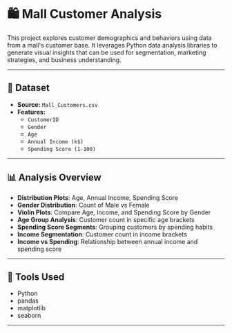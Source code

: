# 🛍️ Mall Customer Analysis

This project explores customer demographics and behaviors using data from a mall's customer base. It leverages Python data analysis libraries to generate visual insights that can be used for segmentation, marketing strategies, and business understanding.

---

## 📁 Dataset

- **Source:** `Mall_Customers.csv`
- **Features:**
  - `CustomerID`
  - `Gender`
  - `Age`
  - `Annual Income (k$)`
  - `Spending Score (1-100)`

---

## 📊 Analysis Overview

- **Distribution Plots**: Age, Annual Income, Spending Score
- **Gender Distribution**: Count of Male vs Female
- **Violin Plots**: Compare Age, Income, and Spending Score by Gender
- **Age Group Analysis**: Customer count in specific age brackets
- **Spending Score Segments**: Grouping customers by spending habits
- **Income Segmentation**: Customer count in income brackets
- **Income vs Spending**: Relationship between annual income and spending score

---

## 🧰 Tools Used

- Python
- pandas
- matplotlib
- seaborn

---
